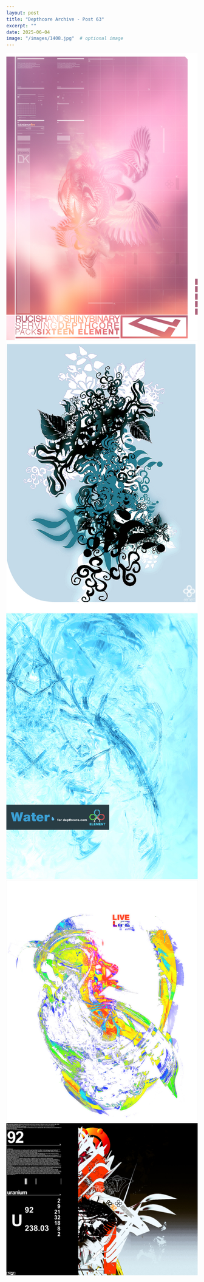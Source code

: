 ```yaml
---
layout: post
title: "Depthcore Archive - Post 63"
excerpt: ""
date: 2025-06-04
image: "/images/1408.jpg"  # optional image
---
```


<img src="/images/1408.jpg">
<img src="/images/1409.jpg" alt="1409.jpg"/>
<img src="/images/1410.jpg" alt="1410.jpg"/>
<img src="/images/1411.jpg" alt="1411.jpg"/>
<img src="/images/1413.jpg" alt="1413.jpg"/>
